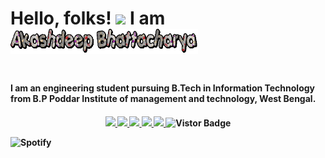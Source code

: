<!-- ### Hi there 👋 -->

<!--
**akashdeep007/akashdeep007** is a ✨ _special_ ✨ repository because its `README.md` (this file) appears on your GitHub profile.

Here are some ideas to get you started:

- 🔭 I’m currently working on ...
- 🌱 I’m currently learning ...
- 👯 I’m looking to collaborate on ...
- 🤔 I’m looking for help with ...
- 💬 Ask me about ...
- 📫 How to reach me: ...
- 😄 Pronouns: ...
- ⚡ Fun fact: ...
-->

<!-- # [![akashdeep bhattacharya header](https://raw.githubusercontent.com/WaylonWalker/WaylonWalker/main/icon/gh-bannner-light.png)](https://waylonwalker.com) -->


<h1>Hello, folks! <img src="https://raw.githubusercontent.com/MartinHeinz/MartinHeinz/master/wave.gif" width="30px"> I am <img src="https://github.com/akashdeep007/akashdeep007/blob/main/name%20text.gif" height="40px" width="300px"><h1>

<h4>I am an engineering student pursuing B.Tech in Information Technology from B.P Poddar Institute of management and technology, West Bengal.<h4>

<p align="middle">
<a href="https://www.linkedin.com/in/akashdeep-bhattacharya-8aa417158/">
<img src="https://img.shields.io/badge/Linkedin-blue?style=flat&logo=linkedin&labelColor=blue">
</a>
<a href="mailto:akashdeepbhattacharya2011@gmail.com?subject=Hello%20Akashdeep,%20From%20Github">
<img src="https://img.shields.io/badge/-Gmail-%23db483b?style=flat&logo=Gmail&labelColor=red&logoColor=white">
</a>
<a href="https://www.facebook.com/akashdeep.bhattacharya7911/">
<img src="https://img.shields.io/badge/-Facebook-%230d8bf1?style=flat&logo=Facebook&logoColor=white">
</a>
<a href="https://www.instagram.com/_taken_for_granted_/">
<img src="https://img.shields.io/badge/-Instagram-%23E4405F?style=flat&logo=Instagram&logoColor=white">
</a>
<a href="https://twitter.com/beingakscool">
<img src="https://img.shields.io/badge/-Twitter-%231a91da?style=flat&logo=Twitter&logoColor=white">
</a>
<a target="_blank"><img src="https://visitor-badge.glitch.me/badge?page_id=akashdeep007.akashdeep007" alt="Vistor Badge"></a>
</p>
  
 ![Spotify](https://spotify-436ihai47-akashdeep007.vercel.app/api/spotify)
